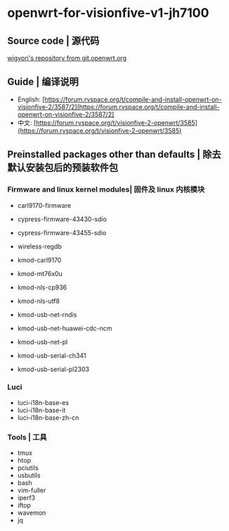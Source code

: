 # openwrt-for-visionfive-v1-jh7100

## Source code | 源代码 ##
[wigyori's repository from git.openwrt.org](https://git.openwrt.org/?p=openwrt/staging/wigyori.git;a=shortlog;h=refs/heads/riscv-jh71x0-202308b)

## Guide | 编译说明 ##
* English: [https://forum.rvspace.org/t/compile-and-install-openwrt-on-visionfive-2/3587/2](https://forum.rvspace.org/t/compile-and-install-openwrt-on-visionfive-2/3587/2]
* 中文: [https://forum.rvspace.org/t/visionfive-2-openwrt/3585](https://forum.rvspace.org/t/visionfive-2-openwrt/3585)

## Preinstalled packages other than defaults | 除去默认安装包后的预装软件包 ##
### Firmware and linux kernel modules| 固件及 linux 内核模块 ###
* carl9170-firmware
* cypress-firmware-43430-sdio
* cypress-firmware-43455-sdio
* wireless-regdb

* kmod-carl9170
* kmod-mt76x0u
* kmod-nls-cp936
* kmod-nls-utf8

* kmod-usb-net-rndis
* kmod-usb-net-huawei-cdc-ncm
* kmod-usb-net-pl
* kmod-usb-serial-ch341
* kmod-usb-serial-pl2303

### Luci ###
* luci-i18n-base-es
* luci-i18n-base-it
* luci-i18n-base-zh-cn

### Tools | 工具 ###
* tmux
* htop
* pciutils
* usbutils
* bash
* vim-fuller
* iperf3
* iftop
* wavemon
* jq
